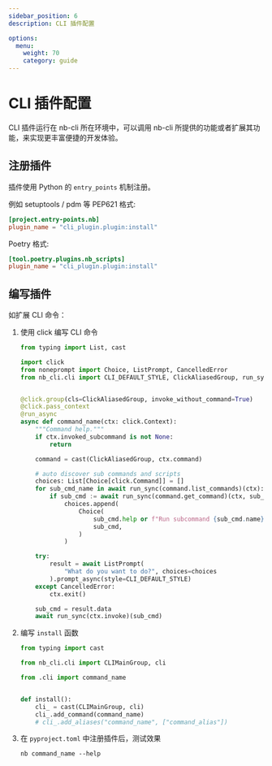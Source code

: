 ```yaml
---
sidebar_position: 6
description: CLI 插件配置

options:
  menu:
    weight: 70
    category: guide
---
```


# CLI 插件配置

CLI 插件运行在 nb-cli 所在环境中，可以调用 nb-cli 所提供的功能或者扩展其功能，来实现更丰富便捷的开发体验。

## 注册插件

插件使用 Python 的 `entry_points` 机制注册。

例如 setuptools / pdm 等 PEP621 格式:

```toml title="pyproject.toml"
[project.entry-points.nb]
plugin_name = "cli_plugin.plugin:install"
```

Poetry 格式:

```toml title="pyproject.toml"
[tool.poetry.plugins.nb_scripts]
plugin_name = "cli_plugin.plugin:install"
```

## 编写插件

如扩展 CLI 命令：

1. 使用 click 编写 CLI 命令

   ```python title="cli_plugin/cli.py"
   from typing import List, cast

   import click
   from noneprompt import Choice, ListPrompt, CancelledError
   from nb_cli.cli import CLI_DEFAULT_STYLE, ClickAliasedGroup, run_sync, run_async


   @click.group(cls=ClickAliasedGroup, invoke_without_command=True)
   @click.pass_context
   @run_async
   async def command_name(ctx: click.Context):
       """Command help."""
       if ctx.invoked_subcommand is not None:
           return

       command = cast(ClickAliasedGroup, ctx.command)

       # auto discover sub commands and scripts
       choices: List[Choice[click.Command]] = []
       for sub_cmd_name in await run_sync(command.list_commands)(ctx):
           if sub_cmd := await run_sync(command.get_command)(ctx, sub_cmd_name):
               choices.append(
                   Choice(
                       sub_cmd.help or f"Run subcommand {sub_cmd.name}",
                       sub_cmd,
                   )
               )

       try:
           result = await ListPrompt(
               "What do you want to do?", choices=choices
           ).prompt_async(style=CLI_DEFAULT_STYLE)
       except CancelledError:
           ctx.exit()

       sub_cmd = result.data
       await run_sync(ctx.invoke)(sub_cmd)
   ```

2. 编写 `install` 函数

   ```python title="cli_plugin/plugin.py"
   from typing import cast

   from nb_cli.cli import CLIMainGroup, cli

   from .cli import command_name


   def install():
       cli_ = cast(CLIMainGroup, cli)
       cli_.add_command(command_name)
       # cli_.add_aliases("command_name", ["command_alias"])
   ```

3. 在 `pyproject.toml` 中注册插件后，测试效果

   ```shell
   nb command_name --help
   ```
